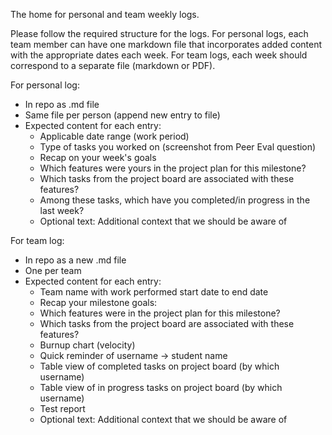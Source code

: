 The home for personal and team weekly logs.  

Please follow the required structure for the logs. For personal logs, each team member can have one markdown file that incorporates added content with the appropriate dates each week. For team logs, each week should correspond to a separate file (markdown or PDF).

For personal  log:
* In repo as .md file
* Same file per person (append new entry to file)
* Expected content for each entry:
  * Applicable date range (work period)
  * Type of tasks you worked on (screenshot from Peer Eval question)
  * Recap on your week's goals
  * Which features were yours in the project plan for this milestone?
  * Which tasks from the project board are associated with these features?
  * Among these tasks, which have you completed/in progress in the last week?
  * Optional text: Additional context that we should be aware of

For team log:
* In repo as a new .md file
* One per team
* Expected content for each entry:
  * Team name with work performed start date to end date
  * Recap your milestone goals:
  * Which features were in the project plan for this milestone?
  * Which tasks from the project board are associated with these features?
  * Burnup chart (velocity)
  * Quick reminder of username → student name
  * Table view of completed tasks on project board (by which username)
  * Table view of in progress tasks on project board (by which username)
  * Test report
  * Optional text: Additional context that we should be aware of